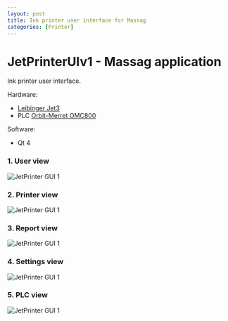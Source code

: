 ```yaml
---
layout: post
title: Ink printer user interface for Massag
categories: [Printer]
---
```


# JetPrinterUIv1 - Massag application

Ink printer user interface.

Hardware:
- [Leibinger Jet3](https://leibinger-group.com/en/products/ink-jet-drucker0/universal-line/jet3up/)
- PLC [Orbit-Merret OMC800](http://www.merret.cz/produkty/plc/zakladni-modul/omc-8000)

Software:
- Qt 4

### 1. User view

![JetPrinter GUI 1](https://codeleccz.github.io/images/JetPrinterUIv1/Massag1.png)

### 2. Printer view

![JetPrinter GUI 1](https://codeleccz.github.io/images/JetPrinterUIv1/Massag2.png)

### 3. Report view

![JetPrinter GUI 1](https://codeleccz.github.io/images/JetPrinterUIv1/Massag3.png)

### 4. Settings view

![JetPrinter GUI 1](https://codeleccz.github.io/images/JetPrinterUIv1/Massag4.png)

### 5. PLC view

![JetPrinter GUI 1](https://codeleccz.github.io/images/JetPrinterUIv1/Massag5.png)


